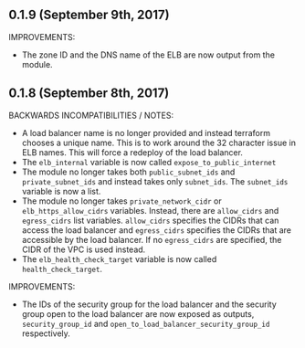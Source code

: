 ## 0.1.9 (September 9th, 2017) 

IMPROVEMENTS:

* The zone ID and the DNS name of the ELB are now output from the module.

## 0.1.8 (September 8th, 2017)

BACKWARDS INCOMPATIBILITIES / NOTES:

* A load balancer name is no longer provided and instead terraform chooses a
  unique name. This is to work around the 32 character issue in ELB names.
  This will force a redeploy of the load balancer.
* The `elb_internal` variable is now called `expose_to_public_internet`
* The module no longer takes both `public_subnet_ids` and `private_subnet_ids`
  and instead takes only `subnet_ids`. The `subnet_ids` variable is now a list.
* The module no longer takes `private_network_cidr` or `elb_https_allow_cidrs` 
  variables. Instead, there are `allow_cidrs` and `egress_cidrs` list variables. 
  `allow_cidrs` specifies the CIDRs that can access the load balancer and 
  `egress_cidrs` specifies the CIDRs that are accessible by the load balancer. 
  If no `egress_cidrs` are specified, the CIDR of the VPC is used instead.
* The `elb_health_check_target` variable is now called `health_check_target`. 

IMPROVEMENTS:

* The IDs of the security group for the load balancer and the security group 
  open to the load balancer are now exposed as outputs, `security_group_id` and
  `open_to_load_balancer_security_group_id` respectively.
